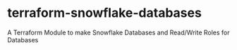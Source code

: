 # terraform-snowflake-databases
A Terraform Module to make Snowflake Databases and Read/Write Roles for Databases
